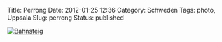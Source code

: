 Title: Perrong
Date: 2012-01-25 12:36
Category: Schweden
Tags: photo, Uppsala
Slug: perrong
Status: published

[![Bahnsteig](/pic/perrong_s.jpg "Bahnsteig")](/pic/perrong_l.jpg)

